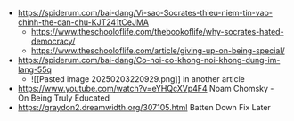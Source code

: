 - https://spiderum.com/bai-dang/Vi-sao-Socrates-thieu-niem-tin-vao-chinh-the-dan-chu-KJT241tCeJMA
	- https://www.theschooloflife.com/thebookoflife/why-socrates-hated-democracy/
	- https://www.theschooloflife.com/article/giving-up-on-being-special/
- https://spiderum.com/bai-dang/Co-noi-co-khong-noi-khong-dung-im-lang-55q
	- ![[Pasted image 20250203220929.png]] in another article
- https://www.youtube.com/watch?v=eYHQcXVp4F4 Noam Chomsky - On Being Truly Educated
- https://graydon2.dreamwidth.org/307105.html Batten Down Fix Later